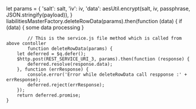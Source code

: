 let params = {
            'salt': salt,
            'iv': iv,
            'data': aesUtil.encrypt(salt, iv, passphrase, JSON.stringify(payload)),
        }
        liabilitiesMasterFactory.deleteRowData(params).then(function (data) {
            if (data) {
			some data processing 
			}
			
			
			// This is the service.js file method which is called from above contoller 
			function deleteRowData(params) {
        let deferred = $q.defer();
        $http.post(REST_SERVICE_URI_3, params).then(function (response) {
            deferred.resolve(response.data);
        }, function (errResponse) {
            console.error('Error while deleteRowData call respponse :' + errResponse);
            deferred.reject(errResponse);
        });
        return deferred.promise;
    }
	
